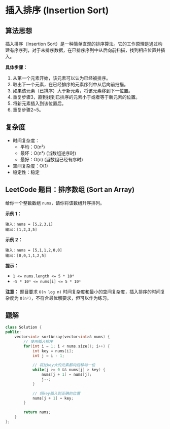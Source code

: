 # 插入排序 (Insertion Sort)

## 算法思想

插入排序（Insertion Sort）是一种简单直观的排序算法。它的工作原理是通过构建有序序列，对于未排序数据，在已排序序列中从后向前扫描，找到相应位置并插入。

**具体步骤：**

1.  从第一个元素开始，该元素可以认为已经被排序。
2.  取出下一个元素，在已经排序的元素序列中从后向前扫描。
3.  如果该元素（已排序）大于新元素，将该元素移到下一位置。
4.  重复步骤3，直到找到已排序的元素小于或者等于新元素的位置。
5.  将新元素插入到该位置后。
6.  重复步骤2~5。

## 复杂度

-   时间复杂度：
    -   平均：O(n²)
    -   最坏：O(n²) (当数组逆序时)
    -   最好：O(n) (当数组已经有序时)
-   空间复杂度：O(1)
-   稳定性：稳定

## LeetCode 题目：排序数组 (Sort an Array)

给你一个整数数组 `nums`，请你将该数组升序排列。

**示例 1：**

```
输入：nums = [5,2,3,1]
输出：[1,2,3,5]
```

**示例 2：**

```
输入：nums = [5,1,1,2,0,0]
输出：[0,0,1,1,2,5]
```

**提示：**

*   `1 <= nums.length <= 5 * 10⁴`
*   `-5 * 10⁴ <= nums[i] <= 5 * 10⁴`

**注意：** 题目要求 `O(n log n)` 时间复杂度和最小的空间复杂度，插入排序的时间复杂度为 `O(n²)`，不符合最优解要求，但可以作为练习。

## 题解

```cpp
class Solution {
public:
    vector<int> sortArray(vector<int>& nums) {
        // 使用插入排序
        for(int i = 1; i < nums.size(); i++) {
            int key = nums[i];
            int j = i - 1;
            
            // 将比key大的元素都向后移动一位
            while(j >= 0 && nums[j] > key) {
                nums[j + 1] = nums[j];
                j--;
            }
            
            // 将key插入到正确的位置
            nums[j + 1] = key;
        }
        
        return nums;
    }
};
```